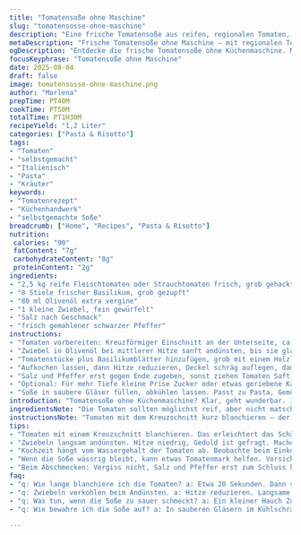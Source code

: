 ```yaml
---
title: "Tomatensoße ohne Maschine"
slug: "tomatensosse-ohne-maschine"
description: "Eine frische Tomatensoße aus reifen, regionalen Tomaten, ohne Küchenmaschine. Die Soße bekommt einen raffinierten Twist durch frische Kräuter statt Knoblauch, um die würzige Note individuell anzupassen. Sanft eingekocht, bis sie samtig eindickt. Perfekt für Pasta und vielseitig verwendbar. Klare Technik, Erfahrungswerte und Variationen helfen, Fehler zu vermeiden, etwa zu wässrige Soße oder zu viel Säure. Die Zubereitung richtet sich nach sensorischen Signalen wie Farbe, Geruch und Textur, nicht nach strikter Zeitvorgabe. Ideal für ruhige Sonntagsküche mit Spaß am Handwerk."
metaDescription: "Frische Tomatensoße ohne Maschine – mit regionalen Tomaten und Kräutern. Perfekt für Pasta oder mehr. Einfache Zubereitung und klare Technik."
ogDescription: "Entdecke die frische Tomatensoße ohne Küchenmaschine. Mit regionalen Zutaten und individueller Note durch Kräuter."
focusKeyphrase: "Tomatensoße ohne Maschine"
date: 2025-08-04
draft: false
image: tomatensosse-ohne-maschine.png
author: "Marlena"
prepTime: PT40M
cookTime: PT50M
totalTime: PT1H30M
recipeYield: "1,2 Liter"
categories: ["Pasta & Risotto"]
tags:
- "Tomaten"
- "selbstgemacht"
- "Italienisch"
- "Pasta"
- "Kräuter"
keywords:
- "Tomatenrezept"
- "Küchenhandwerk"
- "selbstgemachte Soße"
breadcrumb: ["Home", "Recipes", "Pasta & Risotto"]
nutrition: 
 calories: "90"
 fatContent: "7g"
 carbohydrateContent: "8g"
 proteinContent: "2g"
ingredients:
- "2,5 kg reife Fleischtomaten oder Strauchtomaten frisch, grob gehackt"
- "8 Stiele frischer Basilikum, grob gezupft"
- "80 ml Olivenöl extra vergine"
- "1 kleine Zwiebel, fein gewürfelt"
- "Salz nach Geschmack"
- "frisch gemahlener schwarzer Pfeffer"
instructions:
- "Tomaten vorbereiten: Kreuzförmiger Einschnitt an der Unterseite, ca. 20 Sekunden in kochendes Wasser tauchen; Wenn die Haut Blasen wirft, sofort ins Eiswasser geben, damit das Ablösen leichter fällt. Haut abziehen, Stielansatz entfernen, Tomaten grob zerkleinern; Kerne optional entfernen, ich lasse meist welche drin für Struktur."
- "Zwiebel in Olivenöl bei mittlerer Hitze sanft andünsten, bis sie glasig ist, nie braun werden lassen. Schalotten kann man nehmen, geben mehr Süße; aber Zwiebeln sind robuster."
- "Tomatenstücke plus Basilikumblätter hinzufügen, grob mit einem Holzlöffel zerdrücken, nicht komplett fein pürieren — etwas Stücken erhalten, gibt Textur und Biss."
- "Aufkochen lassen, dann Hitze reduzieren, Deckel schräg auflegen, damit Dampf entweicht, aber keine zu schnelle Reduktion. Bei mittlerer bis schwacher Hitze langsam einkochen lassen — ca. 45-55 Minuten. Zwischendurch umrühren, die Soße darf nicht anbrennen; der dicke Blubberton wird leiser, wenn Flüssigkeit verdampft und Soße eindickt."
- "Salz und Pfeffer erst gegen Ende zugeben, sonst ziehen Tomaten Saft aus Gemüse und Soße wird zu dünn. Abschmecken, wie ein guter Wein - Tiefe und Balance brauchen Zeit."
- "Optional: Für mehr Tiefe kleine Prise Zucker oder etwas geriebene Karotte einrühren. Keine Angst vor mal einer herb-säuerlichen Note - das bekommt Charakter, wenn mit frischem Basilikum vom Garten versetzt."
- "Soße in saubere Gläser füllen, abkühlen lassen. Passt zu Pasta, Gemüse oder als Grundlage für Bratgerichte."
introduction: "Tomatensoße ohne Küchenmaschine? Klar, geht wunderbar. Ich habe das oft probiert, mal püriert, mal grob gelassen, Ergebnis ist ambivalent, wenn man keine Kontrolle über Temperatur und Textur hat. Tomaten bekommen schnell zu viel Flüssigkeit oder sind matschig. Die größte Mühe ist das Schälen und Entkernen – kein Hexenwerk, aber wichtig für die Konsistenz. Hat man frisches Basilikum, reicht das allemal an Würze, man muss nicht zwangsläufig Knoblauch nehmen – verlässlich und aromatisch bleibt die Basis. Wird langsam eingekocht, bis die Soße dick wird und nicht mehr wässrig. Je intensiver das Kochen, desto besser der Geschmack – aber bitte mit Ruhe, sonst bitter, manchmal zu konzentriert. Mein Tipp: Sich auf Sehen, Riechen und Fühlen verlassen. Blubbert die Soße sanft, sieht glänzend aus und klebt am Löffel? Jeder Schritt spürt man hier, nicht nur misst. Dazu Zwiebel statt Knoblauch gibt etwas Süße. Die Mischung aus Technik und Gefühl macht die Erfahrung aus."
ingredientsNote: "Die Tomaten sollten möglichst reif, aber nicht matschig sein. Fleischtomaten oder Strauchtomaten eignen sich besser als Cherry, wegen Geschmack und Textur. Wenn Tomaten zu sauer sind, hilft eine kleine Prise Zucker oder eine geriebene Möhre als Gegenspieler. Zwiebeln bringen die nötige Basiswürze. Basilikum frisch, niemals getrocknet, sonst wird die Soße flach. Olivenöl südt die Soße und sorgt für samtige Konsistenz, lieber extra vergine, der Geschmack zahlt sich aus. Man kann einen Schuss Rotweinessig verwenden für Säurekontrast, aber vorsichtig dosieren. Salz und Pfeffer kommen erst spät rein, sonst tritt Wasser aus den Tomaten und die Soße wird zu dünn. Die Zutaten harmonieren harmonisch; wenn man Knoblauch bevorzugt, dann ziehe ich halbe Mengen her vor, um keine Dominanz zu riskieren. Für eine vegane Variante alles unverändert."
instructionsNote: "Tomaten mit dem Kreuzschnitt kurz blanchieren – der Schlüssel zum mühelosen Schälen, sonst ewig knibbeln und verlieren Saft. Eiswasser sofort danach verhindert Nachgaren. Die Zwiebel vorher sanft andünsten, Aroma entfaltet sich langsam, keine Farbe annehmen lassen, sonst bitter. Tomaten und Basilikum erst am Ende dazugeben, sodass das frische Kräuteraroma erhalten bleibt. Wer frisches Basilikum morgens erntet, hat in der Soße einen ganz eigenen Duft. Beim Köcheln auf mittlerer Flamme ist Geduld gefragt, um die richtige Konsistenz zu treffen. Man muss beobachten, nicht messbar, die Blasen werden langsamer, die Oberfläche glänzt, beim Umrühren haften mehr Stücke am Löffel. Ständiges Rühren verhindert Anbrennen, besonders gegen Ende. Salz und Pfeffer zum Schluss geben, nie früher. Kleiner Tipp: Wenn die Soße nach unten am Topfboden klebt, Hitze zu hoch – sofort runter drehen. Wer mehr Würze möchte, kann kurz vor Schluss frischen Oregano oder Thymian einrühren. Soßenreste eignen sich hervorragend als Grundlage für Pizza oder Suppen."
tips:
- "Tomaten mit einem Kreuzschnitt blanchieren. Das erleichtert das Schälen enorm. Kaltes Wasser nach dem Blanchieren verhindert weiteres Garen. Achte darauf, die Haut nicht zu beschädigen. Zu lange im Wasser und der Geschmack leidet."
- "Zwiebeln langsam andünsten. Hitze niedrig, Geduld ist gefragt. Mache sie glasig, nicht braun. Zwiebeln bringen Süße in die Soße. Bei Bedarf Schalotten nehmen, die verstärken das Aroma."
- "Kochzeit hängt vom Wassergehalt der Tomaten ab. Beobachte beim Einkochen die Blubbergeräusche. Der Klang verändert sich, wenn Flüssigkeit verdampft. Die Oberfläche wird glänzend, ein Zeichen, dass die richtige Konsistenz erreicht wird."
- "Wenn die Soße wässrig bleibt, kann etwas Tomatenmark helfen. Vorsichtig dosieren, um den Geschmack nicht zu verbergen. Alternativ: Mehr einkochen lassen. Vor dem Servieren immer abschmecken."
- "Beim Abschmecken: Vergiss nicht, Salz und Pfeffer erst zum Schluss hinzuzufügen. Ansonsten entzieht das Salz den Tomaten Wasser und macht die Soße dünn. Auch ein kleiner Schuss Rotweinessig hilft bei der Balance."
faq:
- "q: Wie lange blanchiere ich die Tomaten? a: Etwa 20 Sekunden. Dann sofort ins Eiswasser geben. Haut bläst sich auf? Gut. Zu lange und der Geschmack ist verletzt."
- "q: Zwiebeln verkohlen beim Andünsten. a: Hitze reduzieren. Langsame Hitze ist der Schlüssel. Wenn sie zu dunkel werden, wird die Soße bitter."
- "q: Was tun, wenn die Soße zu sauer schmeckt? a: Ein kleiner Hauch Zucker hilft, oder eine geriebene Möhre dazugeben. So neutralisieren. Probiert und getestet."
- "q: Wie bewahre ich die Soße auf? a: In sauberen Gläsern im Kühlschrank. Haltbarkeit? Eine Woche. Alternativ einfrieren für Monate. So bleibt der Geschmack."

---
```

